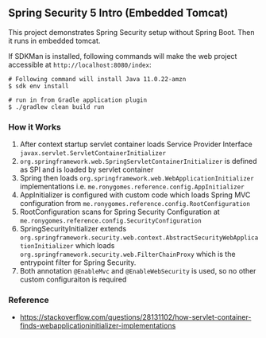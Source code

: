 ## Spring Security 5 Intro (Embedded Tomcat)

This project demonstrates Spring Security setup without Spring Boot. Then it runs in embedded tomcat.

If SDKMan is installed, following commands will make the web project accessible at `http://localhost:8080/index`:
```shell
# Following command will install Java 11.0.22-amzn
$ sdk env install

# run in from Gradle application plugin
$ ./gradlew clean build run
```

### How it Works

1. After context startup servlet container loads Service Provider Interface `javax.servlet.ServletContainerInitializer` 
2. `org.springframework.web.SpringServletContainerInitializer` is defined as SPI and is loaded by servlet container
3. Spring then loads `org.springframework.web.WebApplicationInitializer` implementations i.e. `me.ronygomes.reference.config.AppInitializer`
4. AppInitializer is configured with custom code which loads Spring MVC configuration from `me.ronygomes.reference.config.RootConfiguration`
5. RootConfiguration scans for Spring Security Configuration at `me.ronygomes.reference.config.SecurityConfiguration`
6. SpringSecurityInitializer extends `org.springframework.security.web.context.AbstractSecurityWebApplicationInitializer` which loads `org.springframework.security.web.FilterChainProxy` which is the entrypoint filter for Spring Security.
7. Both annotation `@EnableMvc` and `@EnableWebSecurity` is used, so no other custom configuraiton is required

### Reference
* https://stackoverflow.com/questions/28131102/how-servlet-container-finds-webapplicationinitializer-implementations